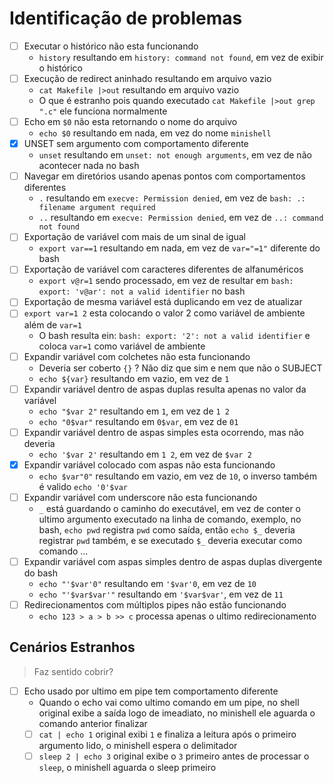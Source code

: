 # Identificação de problemas

- [ ] Executar o histórico não esta funcionando
	- `history` resultando em `history: command not found`, em vez de exibir o histórico
- [ ] Execução de redirect aninhado resultando em arquivo vazio
	- `cat Makefile |>out` resultando em arquivo vazio
	- O que é estranho pois quando executado `cat Makefile |>out grep ".c"` ele funciona normalmente
- [ ] Echo em `$0` não esta retornando o nome do arquivo
	- `echo $0` resultando em nada, em vez do nome `minishell`
- [x] UNSET sem argumento com comportamento diferente
	- `unset` resultando em `unset: not enough arguments`, em vez de não acontecer nada no bash
- [ ] Navegar em diretórios usando apenas pontos com comportamentos diferentes
	- `.` resultando em `execve: Permission denied`, em vez de `bash: .: filename argument required`
	- `..` resultando em `execve: Permission denied`, em vez de `..: command not found`
- [ ] Exportação de variável com mais de um sinal de igual
	- `export var==1` resultando em nada, em vez de `var="=1"` diferente do bash 
- [	] Exportação de variável com caracteres diferentes de alfanuméricos
	- `export v@r=1` sendo processado, em vez de resultar em `bash: export: 'v@ar': not a valid identifier` no bash
- [ ] Exportação de mesma variável está duplicando em vez de atualizar
- [ ] `export var=1 2` esta colocando	o valor 2 como variável de ambiente além de `var=1`
	- O bash resulta ein: `bash: export: '2': not a valid identifier` e coloca `var=1` como variável de ambiente
- [ ] Expandir variável com colchetes não esta funcionando
	- Deveria ser coberto `{}` ? Não diz que sim e nem que não o SUBJECT
	- `echo ${var}` resultando em vazio, em vez de `1`
- [ ] Expandir variável dentro de aspas duplas resulta apenas no valor da variável
	- `echo "$var 2"` resultando em `1`, em vez de  `1 2`
	- `echo "0$var"` resultando em `0$var`, em vez de  `01`
- [ ] Expandir variável dentro de aspas simples esta ocorrendo, mas não deveria
	- `echo '$var 2'` resultando em `1 2`, em vez de  `$var 2`
- [x] Expandir variável colocado com aspas não esta funcionando
	- `echo $var"0"` resultando em vazio, em vez de `10`, o inverso também é valido `echo '0'$var` 
- [ ] Expandir variável com underscore não esta funcionando
	- `_` está guardando o caminho do executável, em vez de conter o ultimo argumento executado na linha de comando, exemplo, no bash, `echo pwd` registra `pwd` como saída, então `echo $_` deveria registrar `pwd` também, e se executado `$_` deveria executar como comando ...
- [ ] Expandir variável com aspas simples dentro de aspas duplas divergente do bash
	- `echo "'$var'0"` resultando em `'$var'0`, em vez de `10`
	- `echo "'$var$var'"` resultando em `'$var$var'`, em vez de `11`
- [ ] Redirecionamentos com múltiplos pipes não estão funcionando
	- `echo 123 > a > b >> c` processa apenas o ultimo redirecionamento

## Cenários Estranhos

> Faz sentido cobrir?

- [ ] Echo usado por ultimo em pipe tem comportamento diferente
	- Quando o echo vai como ultimo comando em um pipe, no shell original exibe a saída logo de imeadiato, no minishell ele aguarda o comando anterior finalizar
	- [ ] `cat | echo 1` original exibi `1` e finaliza a leitura após o primeiro argumento lido, o minishell espera o delimitador
	- [ ] `sleep 2 | echo 3` original exibe	o `3` primeiro antes de processar o `sleep`, o	minishell aguarda o sleep primeiro